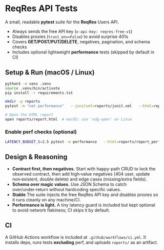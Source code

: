 
# ReqRes API Tests

A small, readable **pytest** suite for the **ReqRes** Users API.
- Always sends the free API key (`x-api-key: reqres-free-v1`)
- Disables proxies (`trust_env=False`) to avoid surprise 401s
- Covers **GET/POST/PUT/DELETE**, negatives, pagination, and schema checks
- Includes optional lightweight **performance** tests (skipped by default in CI)

## Setup & Run (macOS / Linux)

```bash
python3 -m venv .venv
source .venv/bin/activate
pip install -r requirements.txt

mkdir -p reports
pytest -m "not performance"   --junitxml=reports/junit.xml   --html=reports/report.html --self-contained-html

# Open the HTML report
open reports/report.html  # macOS; use 'xdg-open' on Linux
```

### Enable perf checks (optional)
```bash
LATENCY_BUDGET_S=2.5 pytest -m performance   --html=reports/report_perf.html --self-contained-html
```

## Design & Reasoning

- **Contract first, then negatives.** Start with happy-path CRUD to lock the observed contract, then add high‑value negatives (404 user, update non‑existent, double delete) and edge cases (missing/extra fields).
- **Schema over magic values.** Use JSON Schema to catch over/under‑return without hardcoding specific values.
- **Stable** The suite injects the free ReqRes API key and disables proxies so it runs cleanly on any machine/CI.
- **Performance is light.** A tiny latency guard is included but kept optional to avoid network flakiness; CI skips it by default.

## CI
A GitHub Actions workflow is included at `.github/workflows/ci.yml`. It installs deps, runs tests **excluding** perf, and uploads `reports/` as an artifact.
